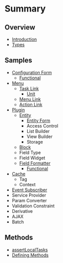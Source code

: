 # Summary

## Overview

* [Introduction](README.md)
* [Types](types.md)

## Samples

* [Configuration Form](configuration-form.md)
  * [Functional](configuration-form/functional.md)
* [Menu](menu.md)
  * [Task Link](menu/task-link.md)
    * [Unit](menu/task-link/unit.md)
  * [Menu Link](menu/menu-link.md)
  * [Action Link](menu/action-link.md)
* [Plugin](plugin.md)
  * [Entity](plugin/entity.md)
    * [Entity Form](plugin/entity/entity-form.md)
    * Access Control
    * List Builder
    * View Builder
    * Storage
  * [Block](plugin/block.md)
  * Field Type
  * Field Widget
  * [Field Formatter](plugin/field-formatter.md)
    * [Functional](plugin/field-formatter/functional.md)
* [Cache](cache.md)
  * Tag
  * Context
* [Event Subscriber](event-subscriber.md)
* Service Provider
* Param Converter
* Validation Constraint
* Derivative
* AJAX
* Batch

## Methods

* [assertLocalTasks](methods/assertlocaltasks.md)
* [Defining Methods](methods.md)

